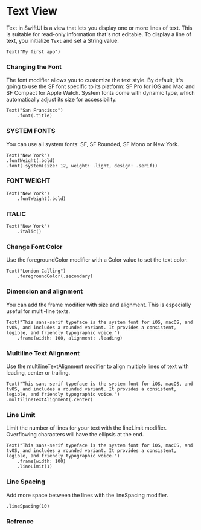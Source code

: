 # Text View

Text in SwiftUI is a view that lets you display one or more lines of text. This is suitable for read-only information that's not editable. To display a line of text, you initialize `Text` and set a String value.

	Text("My first app")


### Changing the Font

The font modifier allows you to customize the text style. By default, it's going to use the SF font specific to its platform: SF Pro for iOS and Mac and SF Compact for Apple Watch. System fonts come with dynamic type, which automatically adjust its size for accessibility.

	Text("San Francisco")
		.font(.title)

### SYSTEM FONTS

You can use all system fonts: SF, SF Rounded, SF Mono or New York.

	Text("New York")
	.fontWeight(.bold)
	.font(.system(size: 12, weight: .light, design: .serif))


### FONT WEIGHT
	Text("New York")
		.fontWeight(.bold)


### ITALIC
	Text("New York")
		.italic()

### Change Font Color

Use the foregroundColor modifier with a Color value to set the text color.

	Text("London Calling")
		.foregroundColor(.secondary)

### Dimension and alignment

You can add the frame modifier with size and alignment. This is especially useful for multi-line texts.

	Text("This sans-serif typeface is the system font for iOS, macOS, and tvOS, and includes a rounded variant. It provides a consistent, legible, and friendly typographic voice.")
		.frame(width: 100, alignment: .leading)

### Multiline Text Alignment

Use the multilineTextAlignment modifier to align multiple lines of text with leading, center or trailing.

	Text("This sans-serif typeface is the system font for iOS, macOS, and tvOS, and includes a rounded variant. It provides a consistent, legible, and friendly typographic voice.")
	.multilineTextAlignment(.center)


### Line Limit

Limit the number of lines for your text with the lineLimit modifier. Overflowing characters will have the ellipsis at the end.

	Text("This sans-serif typeface is the system font for iOS, macOS, and tvOS, and includes a rounded variant. It provides a consistent, legible, and friendly typographic voice.")
		.frame(width: 100)
		.lineLimit(1)

### Line Spacing

Add more space between the lines with the lineSpacing modifier.

	.lineSpacing(10)


### Refrence

[](https://designcode.io/swiftui-handbook-text-view)